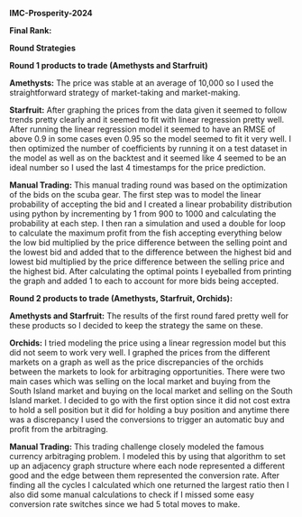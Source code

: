 **IMC-Prosperity-2024**

**Final Rank:**

**Round Strategies**

**Round 1 products to trade (Amethysts and Starfruit)**

**Amethysts:** The price was stable at an average of 10,000 so I used the straightforward strategy of market-taking and market-making.

**Starfruit:** After graphing the prices from the data given it seemed to follow trends pretty clearly and it seemed to fit with linear regression pretty well. After running the linear regression model it seemed to have an RMSE of above 0.9 in some cases even 0.95 so the model seemed to fit it very well. I then optimized the number of coefficients by running it on a test dataset in the model as well as on the backtest and it seemed like 4 seemed to be an ideal number so I used the last 4 timestamps for the price prediction.

**Manual Trading:** This manual trading round was based on the optimization of the bids on the scuba gear. The first step was to model the linear probability of accepting the bid and I created a linear probability distribution using python by incrementing by 1 from 900 to 1000 and calculating the probability at each step. I then ran a simulation and used a double for loop to calculate the maximum profit from the fish accepting everything below the low bid multiplied by the price difference between the selling point and the lowest bid and added that to the difference between the highest bid and lowest bid multiplied by the price difference between the selling price and the highest bid. After calculating the optimal points I eyeballed from printing the graph and added 1 to each to account for more bids being accepted. 

**Round 2 products to trade (Amethysts, Starfruit, Orchids):**

**Amethysts and Starfruit:** The results of the first round fared pretty well for these products so I decided to keep the strategy the same on these. 

**Orchids:** I tried modeling the price using a linear regression model but this did not seem to work very well. I graphed the prices from the different markets on a graph as well as the price discrepancies of the orchids between the markets to look for arbitraging opportunities. There were two main cases which was selling on the local market and buying from the South Island market and buying on the local market and selling on the South Island market. I decided to go with the first option since it did not cost extra to hold a sell position but it did for holding a buy position and anytime there was a discrepancy I used the conversions to trigger an automatic buy and profit from the arbitraging. 

**Manual Trading:** This trading challenge closely modeled the famous currency arbitraging problem. I modeled this by using that algorithm to set up an adjacency graph structure where each node represented a different good and the edge between them represented the conversion rate. After finding all the cycles I calculated which one returned the largest ratio then I also did some manual calculations to check if I missed some easy conversion rate switches since we had 5 total moves to make.
